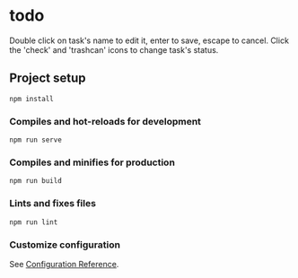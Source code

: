 # todo

Double click on task's name to edit it, enter to save, escape to cancel. Click the 'check' and 'trashcan' icons to change task's status.

## Project setup
```
npm install
```

### Compiles and hot-reloads for development
```
npm run serve
```

### Compiles and minifies for production
```
npm run build
```

### Lints and fixes files
```
npm run lint
```

### Customize configuration
See [Configuration Reference](https://cli.vuejs.org/config/).
